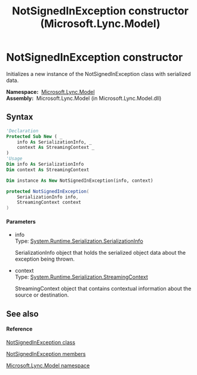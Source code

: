 ﻿---
title: NotSignedInException constructor  (Microsoft.Lync.Model)
TOCTitle: 'NotSignedInException constructor '
ms:assetid: M:Microsoft.Lync.Model.NotSignedInException.#ctor(System.Runtime.Serialization.SerializationInfo,System.Runtime.Serialization.StreamingContext)_DI_3_UC_OCS14MrefLyncWPF
ms:mtpsurl: https://msdn.microsoft.com/en-us/library/microsoft.lync.model.notsignedinexception.notsignedinexception(v=office.15)
ms:contentKeyID: 48595722
ms.date: 07/28/2014
mtps_version: v=office.15
f1_keywords:
- Microsoft.Lync.Model.NotSignedInException.NotSignedInException
dev_langs:
- CSharp
- JScript
- VB
- other
---

# NotSignedInException constructor

Initializes a new instance of the NotSignedInException class with serialized data.

**Namespace:**  [Microsoft.Lync.Model](microsoft-lync-model-namespace_2.md)  
**Assembly:**  Microsoft.Lync.Model (in Microsoft.Lync.Model.dll)

## Syntax

``` vb
'Declaration
Protected Sub New ( _
    info As SerializationInfo, _
    context As StreamingContext _
)
'Usage
Dim info As SerializationInfo
Dim context As StreamingContext

Dim instance As New NotSignedInException(info, context)
```

``` csharp
protected NotSignedInException(
    SerializationInfo info,
    StreamingContext context
)
```

#### Parameters

  - info  
    Type: [System.Runtime.Serialization.SerializationInfo](http://msdn2.microsoft.com/en-us/library/a9b6042e)  
    
    SerializationInfo object that holds the serialized object data about the exception being thrown.

<!-- end list -->

  - context  
    Type: [System.Runtime.Serialization.StreamingContext](http://msdn2.microsoft.com/en-us/library/t16abws5)  
    
    StreamingContext object that contains contextual information about the source or destination.

## See also

#### Reference

[NotSignedInException class](notsignedinexception-class-microsoft-lync-model_2.md)

[NotSignedInException members](notsignedinexception-members-microsoft-lync-model_2.md)

[Microsoft.Lync.Model namespace](microsoft-lync-model-namespace_2.md)

